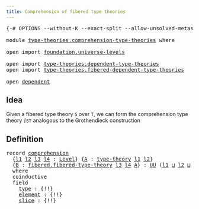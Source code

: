 ```yaml
---
title: Comprehension of fibered type theories
---
```


<pre class="Agda"><a id="64" class="Symbol">{-#</a> <a id="68" class="Keyword">OPTIONS</a> <a id="76" class="Pragma">--without-K</a> <a id="88" class="Pragma">--exact-split</a> <a id="102" class="Pragma">--allow-unsolved-metas</a> <a id="125" class="Pragma">--guardedness</a> <a id="139" class="Symbol">#-}</a>

<a id="144" class="Keyword">module</a> <a id="151" href="type-theories.comprehension-type-theories.html" class="Module">type-theories.comprehension-type-theories</a> <a id="193" class="Keyword">where</a>

<a id="200" class="Keyword">open</a> <a id="205" class="Keyword">import</a> <a id="212" href="foundation.universe-levels.html" class="Module">foundation.universe-levels</a>

<a id="240" class="Keyword">open</a> <a id="245" class="Keyword">import</a> <a id="252" href="type-theories.dependent-type-theories.html" class="Module">type-theories.dependent-type-theories</a>
<a id="290" class="Keyword">open</a> <a id="295" class="Keyword">import</a> <a id="302" href="type-theories.fibered-dependent-type-theories.html" class="Module">type-theories.fibered-dependent-type-theories</a>

<a id="349" class="Keyword">open</a> <a id="354" href="type-theories.dependent-type-theories.html#722" class="Module">dependent</a>
</pre>
## Idea

Given a fibered type theory `S` over `T`, we can form the comprehension type theory `∫ST` analogous to the Grothendieck construction

## Definition

<pre class="Agda"><a id="535" class="Keyword">record</a> <a id="comprehension"></a><a id="542" href="type-theories.comprehension-type-theories.html#542" class="UnsolvedConstraint Record">comprehension</a>
  <a id="558" class="Symbol">{</a><a id="559" href="type-theories.comprehension-type-theories.html#559" class="Bound">l1</a> <a id="562" href="type-theories.comprehension-type-theories.html#562" class="Bound">l2</a> <a id="565" href="type-theories.comprehension-type-theories.html#565" class="Bound">l3</a> <a id="568" href="type-theories.comprehension-type-theories.html#568" class="Bound">l4</a> <a id="571" class="Symbol">:</a> <a id="573" href="Agda.Primitive.html#597" class="Postulate">Level</a><a id="578" class="Symbol">}</a> <a id="580" class="Symbol">{</a><a id="581" href="type-theories.comprehension-type-theories.html#581" class="Bound">A</a> <a id="583" class="Symbol">:</a> <a id="585" href="type-theories.dependent-type-theories.html#28238" class="Record">type-theory</a> <a id="597" href="type-theories.comprehension-type-theories.html#559" class="Bound">l1</a> <a id="600" href="type-theories.comprehension-type-theories.html#562" class="Bound">l2</a><a id="602" class="Symbol">}</a>
  <a id="606" class="Symbol">{</a><a id="607" href="type-theories.comprehension-type-theories.html#607" class="Bound">B</a> <a id="609" class="Symbol">:</a> <a id="611" href="type-theories.fibered-dependent-type-theories.html#27254" class="Record">fibered.fibered-type-theory</a> <a id="639" href="type-theories.comprehension-type-theories.html#565" class="Bound">l3</a> <a id="642" href="type-theories.comprehension-type-theories.html#568" class="Bound">l4</a> <a id="645" href="type-theories.comprehension-type-theories.html#581" class="Bound">A</a><a id="646" class="Symbol">}</a> <a id="648" class="Symbol">:</a> <a id="650" href="foundation-core.universe-levels.html#222" class="Primitive">UU</a> <a id="653" class="Symbol">(</a><a id="654" href="type-theories.comprehension-type-theories.html#559" class="Bound">l1</a> <a id="657" href="Agda.Primitive.html#810" class="Primitive Operator">⊔</a> <a id="659" href="type-theories.comprehension-type-theories.html#562" class="Bound">l2</a> <a id="662" href="Agda.Primitive.html#810" class="Primitive Operator">⊔</a> <a id="664" href="type-theories.comprehension-type-theories.html#565" class="Bound">l3</a> <a id="667" href="Agda.Primitive.html#810" class="Primitive Operator">⊔</a> <a id="669" href="type-theories.comprehension-type-theories.html#568" class="Bound">l4</a><a id="671" class="Symbol">)</a>
  <a id="675" class="Keyword">where</a>
  <a id="683" class="Keyword">coinductive</a>
  <a id="697" class="Keyword">field</a>
    <a id="comprehension.type"></a><a id="707" href="type-theories.comprehension-type-theories.html#707" class="Field">type</a> <a id="712" class="Symbol">:</a> <a id="714" class="UnsolvedMeta Hole">{!!}</a>
    <a id="comprehension.element"></a><a id="723" href="type-theories.comprehension-type-theories.html#723" class="Field">element</a> <a id="731" class="Symbol">:</a> <a id="733" class="UnsolvedMeta Hole">{!!}</a>
    <a id="comprehension.slice"></a><a id="742" href="type-theories.comprehension-type-theories.html#742" class="Field">slice</a> <a id="748" class="Symbol">:</a> <a id="750" class="UnsolvedMeta Hole">{!!}</a>
</pre>